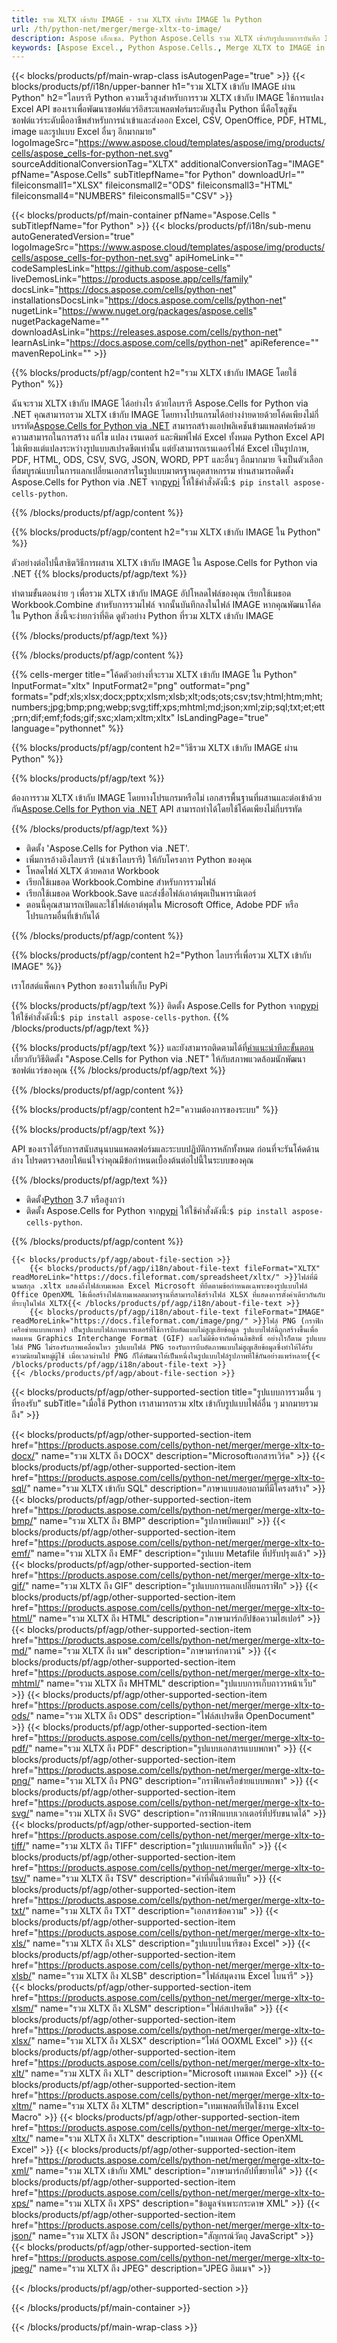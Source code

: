 ```yaml
---
title: รวม XLTX เข้ากับ IMAGE - รวม XLTX เข้ากับ IMAGE ใน Python
url: /th/python-net/merger/merge-xltx-to-image/ 
description: Aspose เอ็กเซล. Python Aspose.Cells รวม XLTX เข้ากับรูปแบบการบันทึก IMAGE Python รวม XLTX เป็นรูปแบบ IMAGE รวม XLTX เข้ากับ IMAGE ใน Python XLTX รวม
keywords: [Aspose Excel., Python Aspose.Cells., Merge XLTX to IMAGE in Python., Python Merge XLTX to image., Python Combine XLTX to IMAGE., XLTX Merge]
---
```

{{< blocks/products/pf/main-wrap-class isAutogenPage="true" >}}
{{< blocks/products/pf/i18n/upper-banner h1="รวม XLTX เข้ากับ IMAGE ผ่าน Python" h2="ไลบรารี Python ความเร็วสูงสำหรับการรวม XLTX เข้ากับ IMAGE ใช้การแปลง Excel API ของเราเพื่อพัฒนาซอฟต์แวร์อิสระแพลตฟอร์มระดับสูงใน Python นี่คือโซลูชันซอฟต์แวร์ระดับมืออาชีพสำหรับการนำเข้าและส่งออก Excel, CSV, OpenOffice, PDF, HTML, image และรูปแบบ Excel อื่นๆ อีกมากมาย" logoImageSrc="https://www.aspose.cloud/templates/aspose/img/products/cells/aspose_cells-for-python-net.svg" sourceAdditionalConversionTag="XLTX" additionalConversionTag="IMAGE" pfName="Aspose.Cells" subTitlepfName="for Python" downloadUrl="" fileiconsmall1="XLSX" fileiconsmall2="ODS" fileiconsmall3="HTML" fileiconsmall4="NUMBERS" fileiconsmall5="CSV" >}}

{{< blocks/products/pf/main-container pfName="Aspose.Cells " subTitlepfName="for Python" >}}
{{< blocks/products/pf/i18n/sub-menu autoGeneratedVersion="true" logoImageSrc="https://www.aspose.cloud/templates/aspose/img/products/cells/aspose_cells-for-python-net.svg" apiHomeLink="" codeSamplesLink="https://github.com/aspose-cells" liveDemosLink="https://products.aspose.app/cells/family" docsLink="https://docs.aspose.com/cells/python-net" installationsDocsLink="https://docs.aspose.com/cells/python-net" nugetLink="https://www.nuget.org/packages/aspose.cells" nugetPackageName="" downloadAsLink="https://releases.aspose.com/cells/python-net" learnAsLink="https://docs.aspose.com/cells/python-net" apiReference="" mavenRepoLink="" >}}

{{% blocks/products/pf/agp/content h2="รวม XLTX เข้ากับ IMAGE โดยใช้ Python" %}}

 ฉันจะรวม XLTX เข้ากับ IMAGE ได้อย่างไร ด้วยไลบรารี Aspose.Cells for Python via .NET คุณสามารถรวม XLTX เข้ากับ IMAGE โดยทางโปรแกรมได้อย่างง่ายดายด้วยโค้ดเพียงไม่กี่บรรทัด[Aspose.Cells for Python via .NET](https://pypi.org/project/aspose-cells-python) สามารถสร้างแอปพลิเคชันข้ามแพลตฟอร์มด้วยความสามารถในการสร้าง แก้ไข แปลง เรนเดอร์ และพิมพ์ไฟล์ Excel ทั้งหมด Python Excel API ไม่เพียงแต่แปลงระหว่างรูปแบบสเปรดชีตเท่านั้น แต่ยังสามารถเรนเดอร์ไฟล์ Excel เป็นรูปภาพ, PDF, HTML, ODS, CSV, SVG, JSON, WORD, PPT และอื่นๆ อีกมากมาย จึงเป็นตัวเลือกที่สมบูรณ์แบบในการแลกเปลี่ยนเอกสารในรูปแบบมาตรฐานอุตสาหกรรม ท่านสามารถติดตั้ง Aspose.Cells for Python via .NET จาก<a href="https://pypi.org/project/aspose-cells-python/">pypi</a> ให้ใช้คำสั่งดังนี้:<code>$ pip install aspose-cells-python</code>.


{{% /blocks/products/pf/agp/content %}}

{{% blocks/products/pf/agp/content h2="รวม XLTX เข้ากับ IMAGE ใน Python" %}}

ตัวอย่างต่อไปนี้สาธิตวิธีการผสาน XLTX เข้ากับ IMAGE ใน Aspose.Cells for Python via .NET
{{% blocks/products/pf/agp/text %}}

ทำตามขั้นตอนง่าย ๆ เพื่อรวม XLTX เข้ากับ IMAGE อัปโหลดไฟล์ของคุณ เรียกใช้เมธอด Workbook.Combine สำหรับการรวมไฟล์ จากนั้นบันทึกลงในไฟล์ IMAGE หากคุณพัฒนาโค้ดใน Python สิ่งนี้จะง่ายกว่าที่คิด ดูตัวอย่าง Python ที่รวม XLTX เข้ากับ IMAGE

{{% /blocks/products/pf/agp/text %}}

{{% /blocks/products/pf/agp/content %}}

{{% cells-merger title="โค้ดตัวอย่างที่จะรวม XLTX เข้ากับ IMAGE ใน Python" InputFormat="xltx" InputFormat2="png" outformat="png" formats="pdf;xls;xlsx;docx;pptx;xlsm;xlsb;xlt;ods;ots;csv;tsv;html;htm;mht;numbers;jpg;bmp;png;webp;svg;tiff;xps;mhtml;md;json;xml;zip;sql;txt;et;ett;prn;dif;emf;fods;gif;sxc;xlam;xltm;xltx" IsLandingPage="true" language="pythonnet" %}}

{{% blocks/products/pf/agp/content h2="วิธีรวม XLTX เข้ากับ IMAGE ผ่าน Python" %}}

{{% blocks/products/pf/agp/text %}}

 ต้องการรวม XLTX เข้ากับ IMAGE โดยทางโปรแกรมหรือไม่ เอกสารพื้นฐานที่ผสานและต่อเข้าด้วยกัน[Aspose.Cells for Python via .NET](https://products.aspose.com/cells/python-net) API สามารถทำได้โดยใช้โค้ดเพียงไม่กี่บรรทัด

{{% /blocks/products/pf/agp/text %}}

+ ติดตั้ง 'Aspose.Cells for Python via .NET'.
+ เพิ่มการอ้างอิงไลบรารี (นำเข้าไลบรารี) ให้กับโครงการ Python ของคุณ
+ โหลดไฟล์ XLTX ด้วยคลาส Workbook
+ เรียกใช้เมธอด Workbook.Combine สำหรับการรวมไฟล์
+ เรียกใช้เมธอด Workbook.Save และส่งชื่อไฟล์เอาต์พุตเป็นพารามิเตอร์
+ ตอนนี้คุณสามารถเปิดและใช้ไฟล์เอาต์พุตใน Microsoft Office, Adobe PDF หรือโปรแกรมอื่นที่เข้ากันได้

{{% /blocks/products/pf/agp/content %}}

{{% blocks/products/pf/agp/content h2="Python ไลบรารี่เพื่อรวม XLTX เข้ากับ IMAGE" %}}

เราโฮสต์แพ็คเกจ Python ของเราในที่เก็บ PyPi

{{% blocks/products/pf/agp/text %}}
 ติดตั้ง Aspose.Cells for Python จาก<a href="https://pypi.org/project/aspose-cells-python/">pypi</a> ให้ใช้คำสั่งดังนี้:<code>$ pip install aspose-cells-python</code>.
{{% /blocks/products/pf/agp/text %}}

{{% blocks/products/pf/agp/text %}}
 และยังสามารถติดตามได้ที่[คำแนะนำทีละขั้นตอน](https://docs.aspose.com/cells/python-net/getting-started/) เกี่ยวกับวิธีติดตั้ง "Aspose.Cells for Python via .NET" ให้กับสภาพแวดล้อมนักพัฒนาซอฟต์แวร์ของคุณ
{{% /blocks/products/pf/agp/text %}}


{{% /blocks/products/pf/agp/content %}}

 
{{% blocks/products/pf/agp/content h2="ความต้องการของระบบ" %}}

{{% blocks/products/pf/agp/text %}}

API ของเราได้รับการสนับสนุนบนแพลตฟอร์มและระบบปฏิบัติการหลักทั้งหมด ก่อนที่จะรันโค้ดด้านล่าง โปรดตรวจสอบให้แน่ใจว่าคุณมีข้อกำหนดเบื้องต้นต่อไปนี้ในระบบของคุณ

{{% /blocks/products/pf/agp/text %}}

-  ติดตั้ง[Python](https://www.python.org/downloads/) 3.7 หรือสูงกว่า
-  ติดตั้ง Aspose.Cells for Python จาก<a href="https://pypi.org/project/aspose-cells-python/">pypi</a> ให้ใช้คำสั่งดังนี้:<code>$ pip install aspose-cells-python</code>.


{{% /blocks/products/pf/agp/content %}}

<!-- aboutfile Starts -->
    {{< blocks/products/pf/agp/about-file-section >}}
        {{< blocks/products/pf/agp/i18n/about-file-text fileFormat="XLTX" readMoreLink="https://docs.fileformat.com/spreadsheet/xltx/" >}}ไฟล์ที่มีนามสกุล .xltx แสดงถึงไฟล์เทมเพลต Excel Microsoft ที่ยึดตามข้อกำหนดเฉพาะของรูปแบบไฟล์ Office OpenXML ใช้เพื่อสร้างไฟล์เทมเพลตมาตรฐานที่สามารถใช้สร้างไฟล์ XLSX ที่แสดงการตั้งค่าเดียวกันกับที่ระบุในไฟล์ XLTX{{< /blocks/products/pf/agp/i18n/about-file-text >}}
        {{< blocks/products/pf/agp/i18n/about-file-text fileFormat="IMAGE" readMoreLink="https://docs.fileformat.com/image/png/" >}}ไฟล์ PNG (กราฟิกเครือข่ายแบบพกพา) เป็นรูปแบบไฟล์ภาพแรสเตอร์ที่ใช้การบีบอัดแบบไม่สูญเสียข้อมูล รูปแบบไฟล์นี้ถูกสร้างขึ้นเพื่อทดแทน Graphics Interchange Format (GIF) และไม่มีข้อจำกัดด้านลิขสิทธิ์ อย่างไรก็ตาม รูปแบบไฟล์ PNG ไม่รองรับภาพเคลื่อนไหว รูปแบบไฟล์ PNG รองรับการบีบอัดภาพแบบไม่สูญเสียข้อมูลซึ่งทำให้ได้รับความนิยมในหมู่ผู้ใช้ เมื่อเวลาผ่านไป PNG ก็ได้พัฒนาให้เป็นหนึ่งในรูปแบบไฟล์รูปภาพที่ใช้กันอย่างแพร่หลาย{{< /blocks/products/pf/agp/i18n/about-file-text >}}
    {{< /blocks/products/pf/agp/about-file-section >}}
<!-- aboutfile Ends -->

{{< blocks/products/pf/agp/other-supported-section title="รูปแบบการรวมอื่น ๆ ที่รองรับ" subTitle="เมื่อใช้ Python เราสามารถรวม xltx เข้ากับรูปแบบไฟล์อื่น ๆ มากมายรวมถึง" >}}

{{< blocks/products/pf/agp/other-supported-section-item href="https://products.aspose.com/cells/python-net/merger/merge-xltx-to-docx/" name="รวม XLTX ถึง DOCX" description="Microsoftเอกสารเวิร์ด" >}}
{{< blocks/products/pf/agp/other-supported-section-item href="https://products.aspose.com/cells/python-net/merger/merge-xltx-to-sql/" name="รวม XLTX เข้ากับ SQL" description="ภาษาแบบสอบถามที่มีโครงสร้าง" >}}
{{< blocks/products/pf/agp/other-supported-section-item href="https://products.aspose.com/cells/python-net/merger/merge-xltx-to-bmp/" name="รวม XLTX ถึง BMP" description="รูปภาพบิตแมป" >}}
{{< blocks/products/pf/agp/other-supported-section-item href="https://products.aspose.com/cells/python-net/merger/merge-xltx-to-emf/" name="รวม XLTX ถึง EMF" description="รูปแบบ Metafile ที่ปรับปรุงแล้ว" >}}
{{< blocks/products/pf/agp/other-supported-section-item href="https://products.aspose.com/cells/python-net/merger/merge-xltx-to-gif/" name="รวม XLTX ถึง GIF" description="รูปแบบการแลกเปลี่ยนกราฟิก" >}}
{{< blocks/products/pf/agp/other-supported-section-item href="https://products.aspose.com/cells/python-net/merger/merge-xltx-to-html/" name="รวม XLTX ถึง HTML" description="ภาษามาร์กอัปข้อความไฮเปอร์" >}}
{{< blocks/products/pf/agp/other-supported-section-item href="https://products.aspose.com/cells/python-net/merger/merge-xltx-to-md/" name="รวม XLTX ถึง นพ" description="ภาษามาร์กดาวน์" >}}
{{< blocks/products/pf/agp/other-supported-section-item href="https://products.aspose.com/cells/python-net/merger/merge-xltx-to-mhtml/" name="รวม XLTX ถึง MHTML" description="รูปแบบการเก็บถาวรหน้าเว็บ" >}}
{{< blocks/products/pf/agp/other-supported-section-item href="https://products.aspose.com/cells/python-net/merger/merge-xltx-to-ods/" name="รวม XLTX ถึง ODS" description="ไฟล์สเปรดชีต OpenDocument" >}}
{{< blocks/products/pf/agp/other-supported-section-item href="https://products.aspose.com/cells/python-net/merger/merge-xltx-to-pdf/" name="รวม XLTX ถึง PDF" description="รูปแบบเอกสารแบบพกพา" >}}
{{< blocks/products/pf/agp/other-supported-section-item href="https://products.aspose.com/cells/python-net/merger/merge-xltx-to-png/" name="รวม XLTX ถึง PNG" description="กราฟิกเครือข่ายแบบพกพา" >}}
{{< blocks/products/pf/agp/other-supported-section-item href="https://products.aspose.com/cells/python-net/merger/merge-xltx-to-svg/" name="รวม XLTX ถึง SVG" description="กราฟิกแบบเวกเตอร์ที่ปรับขนาดได้" >}}
{{< blocks/products/pf/agp/other-supported-section-item href="https://products.aspose.com/cells/python-net/merger/merge-xltx-to-tiff/" name="รวม XLTX ถึง TIFF" description="รูปแบบภาพที่แท็ก" >}}
{{< blocks/products/pf/agp/other-supported-section-item href="https://products.aspose.com/cells/python-net/merger/merge-xltx-to-tsv/" name="รวม XLTX ถึง TSV" description="ค่าที่คั่นด้วยแท็บ" >}}
{{< blocks/products/pf/agp/other-supported-section-item href="https://products.aspose.com/cells/python-net/merger/merge-xltx-to-txt/" name="รวม XLTX ถึง TXT" description="เอกสารข้อความ" >}}
{{< blocks/products/pf/agp/other-supported-section-item href="https://products.aspose.com/cells/python-net/merger/merge-xltx-to-xls/" name="รวม XLTX ถึง XLS" description="รูปแบบไบนารีของ Excel" >}}
{{< blocks/products/pf/agp/other-supported-section-item href="https://products.aspose.com/cells/python-net/merger/merge-xltx-to-xlsb/" name="รวม XLTX ถึง XLSB" description="ไฟล์สมุดงาน Excel ไบนารี" >}}
{{< blocks/products/pf/agp/other-supported-section-item href="https://products.aspose.com/cells/python-net/merger/merge-xltx-to-xlsm/" name="รวม XLTX ถึง XLSM" description="ไฟล์สเปรดชีต" >}}
{{< blocks/products/pf/agp/other-supported-section-item href="https://products.aspose.com/cells/python-net/merger/merge-xltx-to-xlsx/" name="รวม XLTX ถึง XLSX" description="ไฟล์ OOXML Excel" >}}
{{< blocks/products/pf/agp/other-supported-section-item href="https://products.aspose.com/cells/python-net/merger/merge-xltx-to-xlt/" name="รวม XLTX ถึง XLT" description="Microsoft เทมเพลต Excel" >}}
{{< blocks/products/pf/agp/other-supported-section-item href="https://products.aspose.com/cells/python-net/merger/merge-xltx-to-xltm/" name="รวม XLTX ถึง XLTM" description="เทมเพลตที่เปิดใช้งาน Excel Macro" >}}
{{< blocks/products/pf/agp/other-supported-section-item href="https://products.aspose.com/cells/python-net/merger/merge-xltx-to-xltx/" name="รวม XLTX ถึง XLTX" description="เทมเพลต Office OpenXML Excel" >}}
{{< blocks/products/pf/agp/other-supported-section-item href="https://products.aspose.com/cells/python-net/merger/merge-xltx-to-xml/" name="รวม XLTX เข้ากับ XML" description="ภาษามาร์กอัปที่ขยายได้" >}}
{{< blocks/products/pf/agp/other-supported-section-item href="https://products.aspose.com/cells/python-net/merger/merge-xltx-to-xps/" name="รวม XLTX ถึง XPS" description="ข้อมูลจำเพาะกระดาษ XML" >}}
{{< blocks/products/pf/agp/other-supported-section-item href="https://products.aspose.com/cells/python-net/merger/merge-xltx-to-json/" name="รวม XLTX ถึง JSON" description="สัญกรณ์วัตถุ JavaScript" >}}
{{< blocks/products/pf/agp/other-supported-section-item href="https://products.aspose.com/cells/python-net/merger/merge-xltx-to-jpeg/" name="รวม XLTX ถึง JPEG" description="JPEG อิมเมจ" >}}

{{< /blocks/products/pf/agp/other-supported-section >}}

{{< /blocks/products/pf/main-container >}}
    
{{< /blocks/products/pf/main-wrap-class >}}
